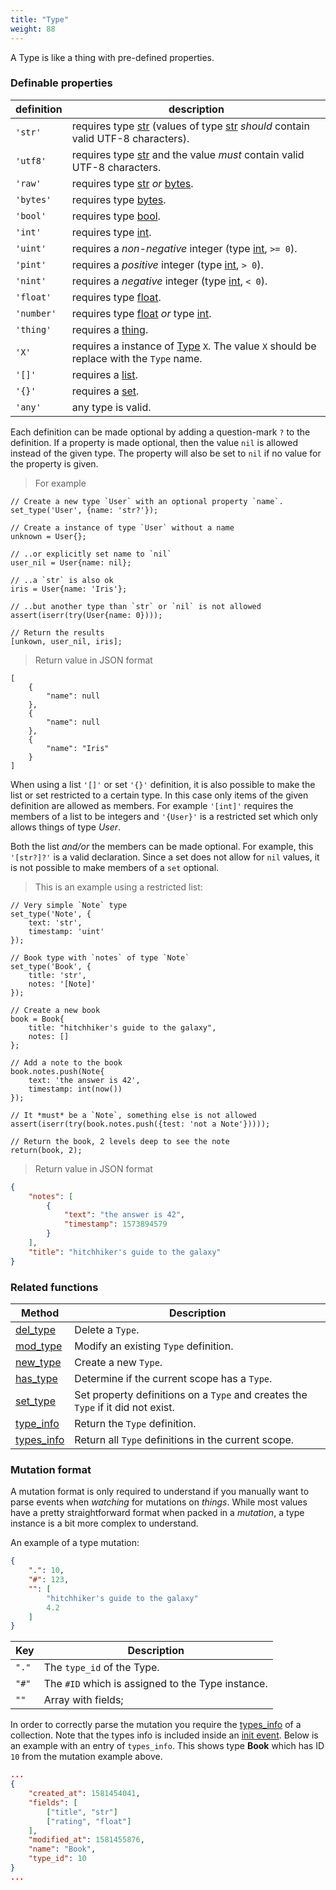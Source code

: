 ```yaml
---
title: "Type"
weight: 88
---
```



A Type is like a thing with pre-defined properties.


### Definable properties

definition | description
---------- | -----------
`'str'` | requires type [str](../str) (values of type [str](../str) *should* contain valid UTF-8 characters).
`'utf8'` | requires type [str](../str) and the value *must* contain valid UTF-8 characters.
`'raw'` | requires type [str](../str) *or* [bytes](../bytes).
`'bytes'` | requires type [bytes](../bytes).
`'bool'` | requires type [bool](../bool).
`'int'` | requires type [int](../int).
`'uint'` | requires a *non-negative* integer (type [int](../int), `>= 0`).
`'pint'` | requires a *positive* integer (type [int](../int), `> 0`).
`'nint'` | requires a *negative* integer (type [int](../int), `< 0`).
`'float'` | requires type [float](../float).
`'number'` | requires type [float](../float) *or* type [int](../int).
`'thing'` | requires a [thing](../thing).
`'X'` | requires a instance of [Type](../type) `X`. The value `X` should be replace with the `Type` name.
`'[]'` | requires a [list](../list).
`'{}'` | requires a [set](../set).
`'any'` | any type is valid.

Each definition can be made optional by adding a question-mark `?` to the definition.
If a property is made optional, then the value `nil` is allowed instead of the given type.
The property will also be set to `nil` if no value for the property is given.

> For example

```
// Create a new type `User` with an optional property `name`.
set_type('User', {name: 'str?'});

// Create a instance of type `User` without a name
unknown = User{};

// ..or explicitly set name to `nil`
user_nil = User{name: nil};

// ..a `str` is also ok
iris = User{name: 'Iris'};

// ..but another type than `str` or `nil` is not allowed
assert(iserr(try(User{name: 0})));

// Return the results
[unkown, user_nil, iris];
```

> Return value in JSON format

```
[
    {
        "name": null
    },
    {
        "name": null
    },
    {
        "name": "Iris"
    }
]
```

When using a list `'[]'` or set `'{}'` definition, it is also possible to make the list or set restricted to a certain type.
In this case only items of the given definition are allowed as members. For example `'[int]'` requires the members of a list
to be integers and `'{User}'` is a restricted set which only allows things of type *User*.


Both the list *and/or* the members can be made optional.
For example, this `'[str?]?'` is a valid declaration. Since a set does not allow for `nil` values, it is not possible to
make members of a `set` optional.

> This is an example using a restricted list:

```thingsdb,should_pass
// Very simple `Note` type
set_type('Note', {
    text: 'str',
    timestamp: 'uint'
});

// Book type with `notes` of type `Note`
set_type('Book', {
    title: 'str',
    notes: '[Note]'
});

// Create a new book
book = Book{
    title: "hitchhiker's guide to the galaxy",
    notes: []
};

// Add a note to the book
book.notes.push(Note{
    text: 'the answer is 42',
    timestamp: int(now())
});

// It *must* be a `Note`, something else is not allowed
assert(iserr(try(book.notes.push({test: 'not a Note'}))));

// Return the book, 2 levels deep to see the note
return(book, 2);
```

> Return value in JSON format

```json
{
    "notes": [
        {
            "text": "the answer is 42",
            "timestamp": 1573894579
        }
    ],
    "title": "hitchhiker's guide to the galaxy"
}
```

### Related functions

Method | Description
------ | -----------
[del_type](../../collection-api/del_type) | Delete a `Type`.
[mod_type](../../collection-api/mod_type) | Modify an existing `Type` definition.
[new_type](../../collection-api/new_type) | Create a new `Type`. 
[has_type](../../collection-api/has_type) | Determine if the current scope has a `Type`.
[set_type](../../collection-api/set_type) | Set property definitions on a `Type` and creates the `Type` if it did not exist.
[type_info](../../collection-api/type_info) | Return the `Type` definition.
[types_info](../../collection-api/types_info) | Return all `Type` definitions in the current scope.

### Mutation format

A mutation format is only required to understand if you manually want to parse events
when *watching* for mutations on *things*. While most values have a pretty straightforward
format when packed in a *mutation*, a type instance is a bit more complex
to understand.

An example of a type mutation:

```json
{
    ".": 10,
    "#": 123,
    "": [
        "hitchhiker's guide to the galaxy"
        4.2
    ]
}
```

Key | Description
--- | -----------
`"."` | The `type_id` of the Type.
`"#"` | The `#ID` which is assigned to the Type instance.
`""`  | Array with fields;

In order to correctly parse the mutation you require the [types_info](../../collection-api/types_info) of a collection.
Note that the types info is included inside an [init event](../../watching/on-init). Below is an example with an entry of `types_info`. This shows type **Book** which has ID `10` from the mutation example above.

```json
...
{
    "created_at": 1581454041,
    "fields": [
        ["title", "str"]
        ["rating", "float"]
    ],
    "modified_at": 1581455876,
    "name": "Book",
    "type_id": 10
}
...
```
